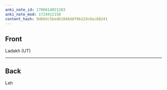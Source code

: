 ```yaml
---
anki_note_id: 1706614021283
anki_note_mod: 1724412150
content_hash: 9d68dc5bed61846d8f9b12dc6ec68241
---
```


## Front

Ladakh (UT)

<hr/>

## Back

Leh
